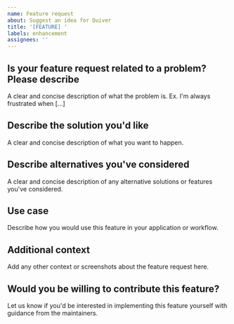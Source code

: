 ```yaml
---
name: Feature request
about: Suggest an idea for Quiver
title: '[FEATURE] '
labels: enhancement
assignees: ''
---
```


## Is your feature request related to a problem? Please describe

A clear and concise description of what the problem is. Ex. I'm always frustrated when [...]

## Describe the solution you'd like

A clear and concise description of what you want to happen.

## Describe alternatives you've considered

A clear and concise description of any alternative solutions or features you've considered.

## Use case

Describe how you would use this feature in your application or workflow.

## Additional context

Add any other context or screenshots about the feature request here.

## Would you be willing to contribute this feature?

Let us know if you'd be interested in implementing this feature yourself with guidance from the maintainers.
